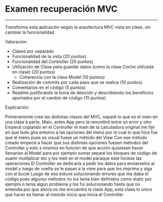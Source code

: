 # Examen recuperación MVC
---
Transforma esta aplicación según la arquitectura MVC vista en clase, sin cambiar la funcionalidad

Valoración:

* Clases por separado
* Funcionalidad de la vista (20 puntos)
* Funcionalidad del Controller (20 puntos)
* Utilización de Clase para guardar datos (como la clase Coche utilizada en clase) (20 puntos)
  * Coherencia con la clase Model (10 puntos)
* Realización de commits por cada paso que se realice (10 puntos)
* Comentarios en el código (5 puntos)
* Readme justificando la toma de desición y describiendo los beneficios aportados por el cambio de código (15 puntos)




Explicación:

Primeramente cree las distintas clases del MVC, separé lo que es el main en una clase a parte, Main, antes App pero la renombré entre un error y otro
Empecé copiando en el Controller el main de la calculadora original
me fijé en que todo gira entorno a las opciones del menú por lo cual lo que hice fue que el menú pues es visual fuese un método del View
Con ese método creado empecé a hacer que sus distintas opciones fuesen métodos del Controller y esto s mismos en función de que acción quisiesen hacer llamarían al Model para por ejemplo sumar
separé los bloques de código de suamr multiplicar etc y los metí en el model paraque este hiciese las operaciones
El Controller se dedicaría a pedir los datos para enviarselos al model y luego de vuelta se le pasan a la view para que los imprima y siga con el bucle
Luego de eso estuve solucionando errores que me daba el código pues algunso métodos no los tenía bien definidos como static por ejemplo o tenía algún problema y los fui solucionando hasta que no entendía por que ahora no me encuentra la clase App, esta clase lo unico que hacer es llamar al metodo inicio que inicia el Controller

